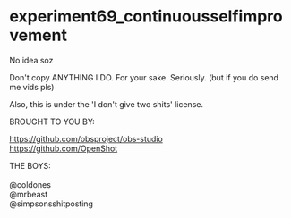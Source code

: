 # experiment69_continuousselfimprovement
No idea soz

Don't copy ANYTHING I DO. For your sake. Seriously. (but if you do send me vids pls)

Also, this is under the 'I don't give two shits' license.


BROUGHT TO YOU BY:

https://github.com/obsproject/obs-studio <br />
https://github.com/OpenShot


THE BOYS:<br />
<br />
@coldones <br />
@mrbeast <br />
@simpsonsshitposting <br />
